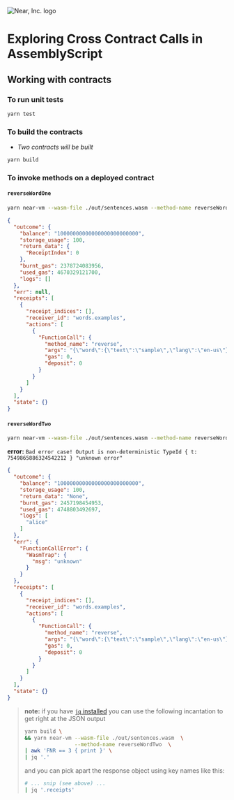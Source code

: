 ![Near, Inc. logo](https://nearprotocol.com/wp-content/themes/near-19/assets/img/logo.svg?t=1553011311)

# Exploring Cross Contract Calls in AssemblyScript

## Working with contracts

### To run unit tests

```bash
yarn test
```

### To build the contracts

- *Two contracts will be built*

```bash
yarn build
```

### To invoke methods on a deployed contract

#### `reverseWordOne`

```bash
yarn near-vm --wasm-file ./out/sentences.wasm --method-name reverseWordOne
```

```json
{
  "outcome": {
    "balance": "10000000000000000000000000",
    "storage_usage": 100,
    "return_data": {
      "ReceiptIndex": 0
    },
    "burnt_gas": 2378724083956,
    "used_gas": 4670329121700,
    "logs": []
  },
  "err": null,
  "receipts": [
    {
      "receipt_indices": [],
      "receiver_id": "words.examples",
      "actions": [
        {
          "FunctionCall": {
            "method_name": "reverse",
            "args": "{\"word\":{\"text\":\"sample\",\"lang\":\"en-us\"}}",
            "gas": 0,
            "deposit": 0
          }
        }
      ]
    }
  ],
  "state": {}
}
```

#### `reverseWordTwo`

```bash
yarn near-vm --wasm-file ./out/sentences.wasm --method-name reverseWordTwo
```

**error:** `Bad error case! Output is non-deterministic TypeId { t: 7549865886324542212 } "unknown error"`

```json
{
  "outcome": {
    "balance": "10000000000000000000000000",
    "storage_usage": 100,
    "return_data": "None",
    "burnt_gas": 2457198454953,
    "used_gas": 4748803492697,
    "logs": [
      "alice"
    ]
  },
  "err": {
    "FunctionCallError": {
      "WasmTrap": {
        "msg": "unknown"
      }
    }
  },
  "receipts": [
    {
      "receipt_indices": [],
      "receiver_id": "words.examples",
      "actions": [
        {
          "FunctionCall": {
            "method_name": "reverse",
            "args": "{\"word\":{\"text\":\"sample\",\"lang\":\"en-us\"}}",
            "gas": 0,
            "deposit": 0
          }
        }
      ]
    }
  ],
  "state": {}
}
```

> **note:** if you have [`jq` installed](https://stedolan.github.io/jq/download/) you can use the following incantation to get right at the JSON output
> 
> ```bash
> yarn build \
> && yarn near-vm --wasm-file ./out/sentences.wasm  \
>                 --method-name reverseWordTwo  \
> | awk 'FNR == 3 { print }' \
> | jq '.'
> ```
>
> and you can pick apart the response object using key names like this: 
> 
> ```bash
> # ... snip (see above) ...
> | jq '.receipts'
> ```
